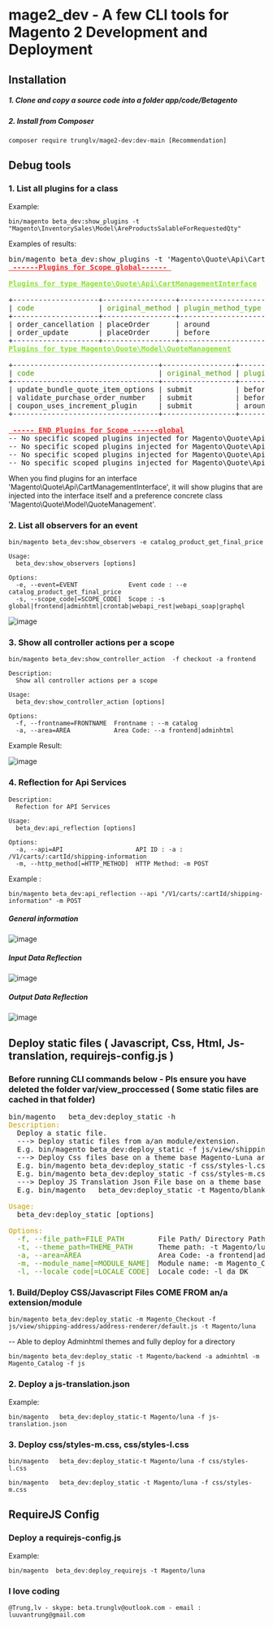 # mage2_dev - A few CLI tools for Magento 2 Development and Deployment 

## Installation

##### 1. Clone and copy a source code into a folder app/code/Betagento 


##### 2. Install from Composer
```
composer require trunglv/mage2-dev:dev-main [Recommendation]
```

## Debug tools
### 1. List all plugins for a class
Example:
```
bin/magento beta_dev:show_plugins -t "Magento\InventorySales\Model\AreProductsSalableForRequestedQty"
```

Examples of results:

<pre>bin/magento beta_dev:show_plugins -t &apos;Magento\Quote\Api\CartManagementInterface&apos;
<font color="#EF2929"><u style="text-decoration-style:single"><b> ------Plugins for Scope global------ </b></u></font>

<font color="#8AE234"><u style="text-decoration-style:single"><b>Plugins for type Magento\Quote\Api\CartManagementInterface</b></u></font>

+--------------------+-----------------+--------------------+--------------------------------------------------+---------------+
|<font color="#4E9A06"> code               </font>|<font color="#4E9A06"> original_method </font>|<font color="#4E9A06"> plugin_method_type </font>|<font color="#4E9A06"> instance                                         </font>|<font color="#4E9A06"> method_exists </font>|
+--------------------+-----------------+--------------------+--------------------------------------------------+---------------+
| order_cancellation | placeOrder      | around             | PayPal\Braintree\Plugin\OrderCancellation        | method is ok  |
| order_update       | placeOrder      | before             | Magento\PaymentServicesPaypal\Plugin\OrderUpdate | method is ok  |
+--------------------+-----------------+--------------------+--------------------------------------------------+---------------+
<font color="#8AE234"><u style="text-decoration-style:single"><b>Plugins for type Magento\Quote\Model\QuoteManagement</b></u></font>

+----------------------------------+-----------------+--------------------+------------------------------------------------------------+---------------+
|<font color="#4E9A06"> code                             </font>|<font color="#4E9A06"> original_method </font>|<font color="#4E9A06"> plugin_method_type </font>|<font color="#4E9A06"> instance                                                   </font>|<font color="#4E9A06"> method_exists </font>|
+----------------------------------+-----------------+--------------------+------------------------------------------------------------+---------------+
| update_bundle_quote_item_options | submit          | before             | Magento\Bundle\Plugin\Quote\UpdateBundleQuoteItemOptions   | method is ok  |
| validate_purchase_order_number   | submit          | before             | Magento\OfflinePayments\Plugin\ValidatePurchaseOrderNumber | method is ok  |
| coupon_uses_increment_plugin     | submit          | around             | Magento\SalesRule\Plugin\CouponUsagesIncrement             | method is ok  |
+----------------------------------+-----------------+--------------------+------------------------------------------------------------+---------------+

<font color="#EF2929"><u style="text-decoration-style:single"><b> ----- END Plugins for Scope ------global</b></u></font>
-- No specific scoped plugins injected for Magento\Quote\Api\CartManagementInterfaces in frontend --
-- No specific scoped plugins injected for Magento\Quote\Api\CartManagementInterfaces in adminhtml --
-- No specific scoped plugins injected for Magento\Quote\Api\CartManagementInterfaces in webapi_rest --
-- No specific scoped plugins injected for Magento\Quote\Api\CartManagementInterfaces in graphql --
</pre>



When you find plugins for an interface 'Magento\Quote\Api\CartManagementInterface', it will show plugins that are injected into the interface itself and a preference concrete class 'Magento\Quote\Model\QuoteManagement'. 

### 2. List all observers for an event 
```
bin/magento beta_dev:show_observers -e catalog_product_get_final_price 
```
```
Usage:
  beta_dev:show_observers [options]

Options:
  -e, --event=EVENT              Event code : --e catalog_product_get_final_price
  -s, --scope_code[=SCOPE_CODE]  Scope : -s global|frontend|adminhtml|crontab|webapi_rest|webapi_soap|graphql
```

![image](https://user-images.githubusercontent.com/820411/140700694-3d79bcc3-cbbb-4ecf-8d04-f31f8c653b72.png)

### 3. Show all controller actions per a scope 
```
bin/magento beta_dev:show_controller_action  -f checkout -a frontend
```

```
Description:
  Show all controller actions per a scope

Usage:
  beta_dev:show_controller_action [options]

Options:
  -f, --frontname=FRONTNAME  Frontname : --m catalog
  -a, --area=AREA            Area Code: --a frontend|adminhtml 
```
Example Result:

![image](https://user-images.githubusercontent.com/820411/141668634-744cf4a5-4322-461d-9705-508ebae0bb8f.png)

### 4. Reflection for Api Services

```
Description:
  Refection for API Services

Usage:
  beta_dev:api_reflection [options]

Options:
  -a, --api=API                    API ID : -a : /V1/carts/:cartId/shipping-information 
  -m, --http_method[=HTTP_METHOD]  HTTP Method: -m POST 

```
Example :
```
bin/magento beta_dev:api_reflection --api "/V1/carts/:cartId/shipping-information" -m POST
```
##### General information
![image](https://user-images.githubusercontent.com/820411/142757603-e20ba6e8-f950-4a13-8bb4-c4646787b271.png)
##### Input Data Reflection
![image](https://user-images.githubusercontent.com/820411/142757393-25dd2ae0-d06a-4319-8e7c-937aaaf6b3d1.png)
##### Output Data Reflection
![image](https://user-images.githubusercontent.com/820411/142757398-e75dda1a-c441-4be0-b1d0-458a315e80f2.png)



## Deploy static files ( Javascript, Css, Html, Js-translation, requirejs-config.js )
### Before running CLI commands below - Pls ensure you have deleted the folder var/view_proccessed ( Some static files are cached in that folder)

<pre>bin/magento   beta_dev:deploy_static -h
<font color="#C4A000">Description:</font>
  Deploy a static file.
  ---&gt; Deploy static files from a/an module/extension.
  E.g. bin/magento beta_dev:deploy_static -f js/view/shipping-address/address-renderer/default.js -t Magento/luna -m Magento_Checkout
  ---&gt; Deploy Css files base on a theme base Magento-Luna architecure.
  E.g. bin/magento beta_dev:deploy_static -f css/styles-l.css -t Magento/luna
  E.g. bin/magento beta_dev:deploy_static -f css/styles-m.css -t Magento/luna
  ---&gt; Deploy JS Translation Json File base on a theme base Magento-Luna architecure.
  E.g. bin/magento   beta_dev:deploy_static -t Magento/blank -f js-translation.json

<font color="#C4A000">Usage:</font>
  beta_dev:deploy_static [options]

<font color="#C4A000">Options:</font>
  <font color="#4E9A06">-f, --file_path=FILE_PATH</font>        File Path/ Directory Path: for specific file -f js/view/shipping-address/address-renderer/default.js OR for a specific folder -f js
  <font color="#4E9A06">-t, --theme_path=THEME_PATH</font>      Theme path: -t Magento/luna
  <font color="#4E9A06">-a, --area=AREA</font>                  Area Code: -a frontend|adminhtml
  <font color="#4E9A06">-m, --module_name[=MODULE_NAME]</font>  Module name: -m Magento_Checkout
  <font color="#4E9A06">-l, --locale_code[=LOCALE_CODE]</font>  Locale code: -l da_DK 
</pre>

### 1. Build/Deploy CSS/Javascript Files COME FROM an/a extension/module
```
bin/magento beta_dev:deploy_static -m Magento_Checkout -f js/view/shipping-address/address-renderer/default.js -t Magento/luna
```
-- Able to deploy Adminhtml themes and fully deploy for a directory
```
bin/magento beta_dev:deploy_static -t Magento/backend -a adminhtml -m Magento_Catalog -f js
```

### 2. Deploy a js-translation.json 
Example:
```
bin/magento   beta_dev:deploy_static-t Magento/luna -f js-translation.json
```
### 3. Deploy css/styles-m.css, css/styles-l.css
```
bin/magento   beta_dev:deploy_static-t Magento/luna -f css/styles-l.css
```
```
bin/magento   beta_dev:deploy_static -t Magento/luna -f css/styles-m.css
```



## RequireJS Config
### Deploy a requirejs-config.js 
Example:
```
bin/magento  beta_dev:deploy_requirejs -t Magento/luna
```

### I love coding 
```
@Trung,lv - skype: beta.trunglv@outlook.com - email : luuvantrung@gmail.com
```

